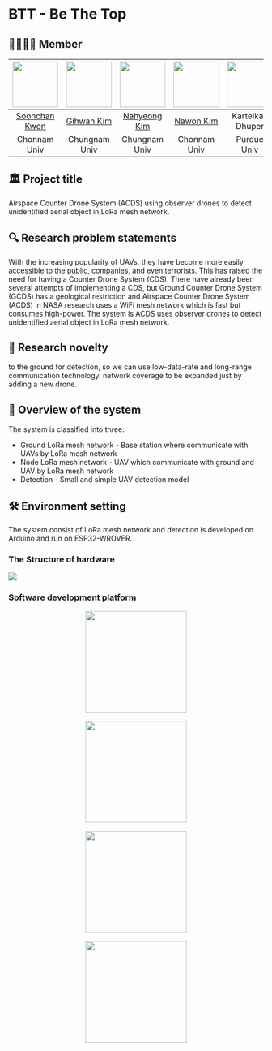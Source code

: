 # BTT - Be The Top
## 🧑‍💻👩‍💻 Member

<div style="text-align: center;">

| <img src="https://github.com/Kwon770/Low-Power-Long-Range-UAV-Detection/blob/main/image/soonchan.JPG?raw=true" width="90" height="90" /> | <img src="https://github.com/Kwon770/Low-Power-Long-Range-UAV-Detection/blob/main/image/gihwan.jpeg?raw=true" width="90" height="90" /> | <img src="https://github.com/Kwon770/Low-Power-Long-Range-UAV-Detection/blob/main/image/nahyeong.jpeg?raw=true" width="90" height="90" /> | <img src="https://github.com/Kwon770/Low-Power-Long-Range-UAV-Detection/blob/main/image/nawon.jpeg?raw=true" width="90" height="90" /> | <img src="https://github.com/Kwon770/Low-Power-Long-Range-UAV-Detection/blob/main/image/karty.jpeg?raw=true" width="90" height="90" /> | <img src="https://github.com/Kwon770/Low-Power-Long-Range-UAV-Detection/blob/main/image/prakshi.png?raw=true" width="90" height="90" /> |
|:--------------------------------------------------------------------------------------------------------------------------------------:|:-------------------------------------------------------------------------------------------------------------------------------------:|:---------------------------------------------------------------------------------------------------------------------------------------:|:------------------------------------------------------------------------------------------------------------------------------------:|:------------------------------------------------------------------------------------------------------------------------------------:|:-------------------------------------------------------------------------------------------------------------------------------------:|
|                                              [Soonchan Kwon](https://github.com/Kwon770)                                               |                                              [Gihwan Kim](https://github.com/gihwan-kim)                                              |                                              [Nahyeong Kim](https://github.com/gihwan-kim)                                              |                                      [Nawon Kim](https://github.com/nawon219?tab=repositories)                                       |                                                           Karteikay Dhuper                                                           |                                                            Prakshi Chander                                                            |
|                                                              Chonnam Univ                                                              |                                                             Chungnam Univ                                                             |                                                              Chungnam Univ                                                              |                                                             Chonnam Univ                                                             |                                                             Purdue Univ                                                              |                                                              Purdue Univ                                                              |

</div>

## 🏛️ Project title
Airspace Counter Drone System (ACDS) using observer drones to detect unidentified aerial object in LoRa mesh network.


## 🔍 Research problem statements
With the increasing popularity of UAVs, they have become more easily accessible to
the public, companies, and even terrorists. This has raised the need for having
a Counter Drone System (CDS). There have already been several attempts of implementing a CDS,
but Ground Counter Drone System (GCDS) has a geological restriction and
Airspace Counter Drone System (ACDS) in NASA research uses a WiFi mesh network which is
fast but consumes high-power.
The system is ACDS uses observer drones to detect unidentified aerial object in LoRa mesh network.

## 🎯 Research novelty
   to the ground for detection, so we can use low-data-rate and long-range communication
   technology.
   network coverage to be expanded just by adding a new drone.


## 🤖 Overview of the system
The system is classified into three:
- Ground LoRa mesh network - Base station where communicate with UAVs by LoRa mesh network
- Node LoRa mesh network - UAV which communicate with ground and UAV by LoRa mesh network 
- Detection - Small and simple UAV detection model

## 🛠️ Environment setting

The system consist of LoRa mesh network and detection is developed on Arduino and run on ESP32-WROVER.

### The Structure of hardware
<img src="https://github.com/Kwon770/Low-Power-Long-Range-UAV-Detection/blob/main/image/hardware-diagram.jpg?raw=true">

### Software development platform
<center>
<img src="https://github.com/Kwon770/Low-Power-Long-Range-UAV-Detection/blob/main/image/arduino-logo-1.png?raw=true" width="200"/> <br/>
<br/>
<img src="https://github.com/Kwon770/Low-Power-Long-Range-UAV-Detection/blob/main/image/arduino-esp32.png?raw=true" width="200"/> <br/>
<br/>
<img src="https://github.com/Kwon770/Low-Power-Long-Range-UAV-Detection/blob/main/image/radiohead.png?raw=true" width="200"/> <br/>
<br/>
<img src="https://github.com/Kwon770/Low-Power-Long-Range-UAV-Detection/blob/main/image/tflm.png?raw=true" width="200"/> <br/>
</center>